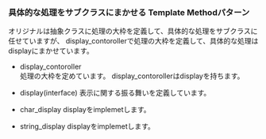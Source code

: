 <H3>具体的な処理をサブクラスにまかせる Template Methodパターン</H3>

オリジナルは抽象クラスに処理の大枠を定義して、具体的な処理をサブクラスに任せていますが、
display_contorollerで処理の大枠を定義して、具体的な処理はdisplayにまかせています。

* display_contoroller  
処理の大枠を定めています。 display_contorollerはdisplayを持ちます。

* display(interface)
表示に関する振る舞いを定義しています。

* char_display
displayをimplemetします。

* string_display
displayをimplemetします。
